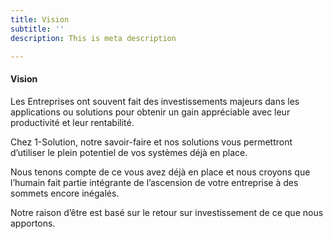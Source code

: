 ```yaml
---
title: Vision
subtitle: ''
description: This is meta description

---
```

#### Vision

Les Entreprises ont souvent fait des investissements majeurs dans les applications ou solutions pour obtenir un gain appréciable avec leur productivité et leur rentabilité.

Chez 1-Solution, notre savoir-faire et nos solutions vous permettront d’utiliser le plein potentiel de vos systèmes déjà en place.

Nous tenons compte de ce vous avez déjà en place et nous croyons que l’humain fait partie intégrante de l’ascension de votre entreprise à des sommets encore inégalés.

Notre raison d’être est basé sur le retour sur investissement de ce que nous apportons.